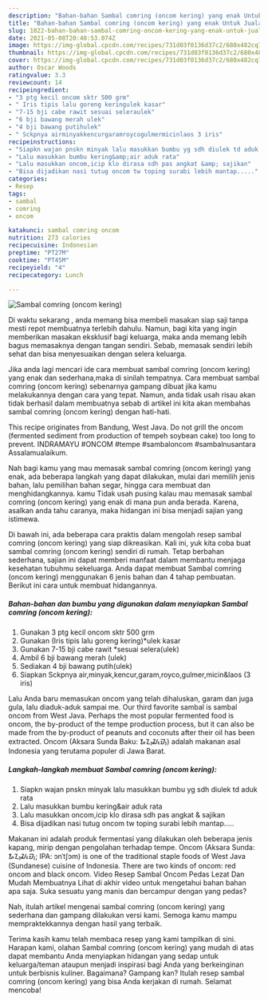 ```yaml
---
description: "Bahan-bahan Sambal comring (oncom kering) yang enak Untuk Jualan"
title: "Bahan-bahan Sambal comring (oncom kering) yang enak Untuk Jualan"
slug: 1022-bahan-bahan-sambal-comring-oncom-kering-yang-enak-untuk-jualan
date: 2021-05-08T20:40:53.074Z
image: https://img-global.cpcdn.com/recipes/731d03f0136d37c2/680x482cq70/sambal-comring-oncom-kering-foto-resep-utama.jpg
thumbnail: https://img-global.cpcdn.com/recipes/731d03f0136d37c2/680x482cq70/sambal-comring-oncom-kering-foto-resep-utama.jpg
cover: https://img-global.cpcdn.com/recipes/731d03f0136d37c2/680x482cq70/sambal-comring-oncom-kering-foto-resep-utama.jpg
author: Oscar Woods
ratingvalue: 3.3
reviewcount: 14
recipeingredient:
- "3 ptg kecil oncom sktr 500 grm"
- " Iris tipis lalu goreng keringulek kasar"
- "7-15 bji cabe rawit sesuai seleraulek"
- "6 bji bawang merah ulek"
- "4 bji bawang putihulek"
- " Sckpnya airminyakkencurgaramroycogulmermicinlaos 3 iris"
recipeinstructions:
- "Siapkn wajan pnskn minyak lalu masukkan bumbu yg sdh diulek td aduk rata"
- "Lalu masukkan bumbu kering&amp;air aduk rata"
- "Lalu masukkan oncom,icip klo dirasa sdh pas angkat &amp; sajikan"
- "Bisa dijadikan nasi tutug oncom tw toping surabi lebih mantap....."
categories:
- Resep
tags:
- sambal
- comring
- oncom

katakunci: sambal comring oncom 
nutrition: 273 calories
recipecuisine: Indonesian
preptime: "PT27M"
cooktime: "PT45M"
recipeyield: "4"
recipecategory: Lunch

---
```



![Sambal comring (oncom kering)](https://img-global.cpcdn.com/recipes/731d03f0136d37c2/680x482cq70/sambal-comring-oncom-kering-foto-resep-utama.jpg)

Di waktu  sekarang , anda memang bisa membeli masakan siap saji tanpa mesti repot membuatnya terlebih dahulu. Namun, bagi kita yang ingin memberikan masakan eksklusif bagi keluarga, maka anda memang lebih bagus memasaknya dengan tangan sendiri. Sebab, memasak sendiri lebih sehat dan bisa menyesuaikan dengan selera keluarga.

Jika anda lagi mencari ide cara membuat sambal comring (oncom kering) yang enak dan sederhana,maka di sinilah tempatnya. Cara membuat sambal comring (oncom kering)  sebenarnya gampang dibuat jika kamu melakukannya dengan cara yang tepat. Namun, anda tidak usah risau akan tidak berhasil dalam membuatnya 
sebab di artikel ini kita akan membahas sambal comring (oncom kering) dengan hati-hati.  

This recipe originates from Bandung, West Java. Do not grill the oncom (fermented sediment from production of tempeh soybean cake) too long to prevent. INDRAMAYU #ONCOM #tempe #sambaloncom #sambalnusantara Assalamualaikum.

Nah bagi kamu yang mau memasak sambal comring (oncom kering) yang enak, ada beberapa langkah yang dapat dilakukan, mulai dari memilih jenis bahan, lalu pemilihan bahan segar, hingga cara membuat dan menghidangkannya. kamu Tidak usah pusing kalau mau memasak sambal comring (oncom kering) yang enak di mana pun anda berada. Karena, asalkan anda  tahu caranya, maka hidangan ini bisa menjadi sajian yang istimewa.

Di bawah ini, ada beberapa cara praktis  dalam mengolah resep sambal comring (oncom kering) yang siap dikreasikan. Kali ini, yuk kita coba buat sambal comring (oncom kering) sendiri di rumah. Tetap berbahan sederhana, sajian ini dapat memberi manfaat dalam membantu menjaga kesehatan tubuhmu sekeluarga. Anda dapat membuat Sambal comring (oncom kering) menggunakan 6 jenis bahan dan 4 tahap pembuatan. Berikut ini cara untuk membuat hidangannya.

<!--inarticleads1-->

##### Bahan-bahan dan bumbu yang digunakan dalam menyiapkan Sambal comring (oncom kering):

1. Gunakan 3 ptg kecil oncom sktr 500 grm
1. Gunakan  (Iris tipis lalu goreng kering)*ulek kasar
1. Gunakan 7-15 bji cabe rawit *sesuai selera(ulek)
1. Ambil 6 bji bawang merah (ulek)
1. Sediakan 4 bji bawang putih(ulek)
1. Siapkan  Sckpnya air,minyak,kencur,garam,royco,gulmer,micin&amp;laos (3 iris)


Lalu Anda baru memasukan oncom yang telah dihaluskan, garam dan juga gula, lalu diaduk-aduk sampai me. Our third favorite sambal is sambal oncom from West Java. Perhaps the most popular fermented food is oncom, the by-product of the tempe production process, but it can also be made from the by-product of peanuts and coconuts after their oil has been extracted. Oncom (Aksara Sunda Baku: ᮇᮔ᮪ᮎᮧᮙ᮪) adalah makanan asal Indonesia yang terutama populer di Jawa Barat. 

<!--inarticleads2-->

##### Langkah-langkah membuat Sambal comring (oncom kering):

1. Siapkn wajan pnskn minyak lalu masukkan bumbu yg sdh diulek td aduk rata
1. Lalu masukkan bumbu kering&amp;air aduk rata
1. Lalu masukkan oncom,icip klo dirasa sdh pas angkat &amp; sajikan
1. Bisa dijadikan nasi tutug oncom tw toping surabi lebih mantap.....


Makanan ini adalah produk fermentasi yang dilakukan oleh beberapa jenis kapang, mirip dengan pengolahan terhadap tempe. Oncom (Aksara Sunda: ᮇᮔ᮪ᮎᮧᮙ᮪; IPA: ɔnˈtʃɔm) is one of the traditional staple foods of West Java (Sundanese) cuisine of Indonesia. There are two kinds of oncom: red oncom and black oncom. Video Resep Sambal Oncom Pedas Lezat Dan Mudah Membuatnya Lihat di akhir video untuk mengetahui bahan bahan apa saja. Suka sesuatu yang manis dan bercampur dengan yang pedas? 

Nah, itulah artikel mengenai  sambal comring (oncom kering)  yang sederhana dan gampang dilakukan versi kami. Semoga kamu mampu mempraktekkannya dengan hasil yang terbaik. 

Terima kasih kamu telah membaca resep yang kami tampilkan di sini. Harapan kami, olahan  Sambal comring (oncom kering) yang mudah di atas dapat membantu Anda menyiapkan hidangan yang sedap untuk keluarga/teman ataupun menjadi inspirasi bagi Anda yang berkeinginan untuk berbisnis kuliner. Bagaimana? Gampang kan? Itulah resep sambal comring (oncom kering) yang bisa Anda kerjakan di rumah. Selamat mencoba!

